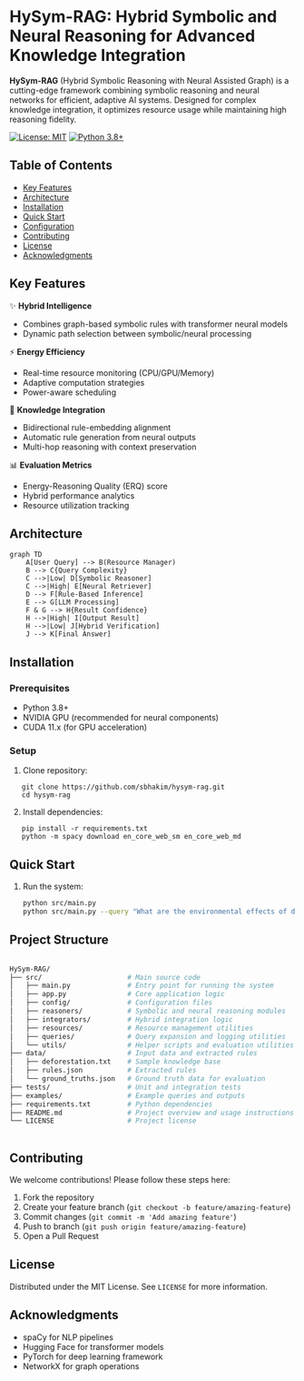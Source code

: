 # HySym-RAG: Hybrid Symbolic and Neural Reasoning for Advanced Knowledge Integration

**HySym-RAG** (Hybrid Symbolic Reasoning with Neural Assisted Graph) is a cutting-edge framework combining symbolic reasoning and neural networks for efficient, adaptive AI systems. Designed for complex knowledge integration, it optimizes resource usage while maintaining high reasoning fidelity.

[![License: MIT](https://img.shields.io/badge/License-MIT-yellow.svg)](https://opensource.org/licenses/MIT)
[![Python 3.8+](https://img.shields.io/badge/python-3.8+-blue.svg)](https://www.python.org/downloads/)

## Table of Contents
- [Key Features](#key-features)
- [Architecture](#architecture)
- [Installation](#installation)
- [Quick Start](#quick-start)
- [Configuration](#configuration)
- [Contributing](#contributing)
- [License](#license)
- [Acknowledgments](#acknowledgments)

## Key Features

✨ **Hybrid Intelligence**  
- Combines graph-based symbolic rules with transformer neural models
- Dynamic path selection between symbolic/neural processing

⚡ **Energy Efficiency**  
- Real-time resource monitoring (CPU/GPU/Memory)
- Adaptive computation strategies
- Power-aware scheduling

🧠 **Knowledge Integration**  
- Bidirectional rule-embedding alignment
- Automatic rule generation from neural outputs
- Multi-hop reasoning with context preservation

📊 **Evaluation Metrics**  
- Energy-Reasoning Quality (ERQ) score
- Hybrid performance analytics
- Resource utilization tracking

## Architecture

```mermaid
graph TD
    A[User Query] --> B(Resource Manager)
    B --> C{Query Complexity}
    C -->|Low| D[Symbolic Reasoner]
    C -->|High| E[Neural Retriever]
    D --> F[Rule-Based Inference]
    E --> G[LLM Processing]
    F & G --> H{Result Confidence}
    H -->|High| I[Output Result]
    H -->|Low| J[Hybrid Verification]
    J --> K[Final Answer]
 ```

## Installation

### Prerequisites

- Python 3.8+
- NVIDIA GPU (recommended for neural components)
- CUDA 11.x (for GPU acceleration)

### Setup

1. Clone repository:
```
   git clone https://github.com/sbhakim/hysym-rag.git
   cd hysym-rag
```


2. Install dependencies:
```
   pip install -r requirements.txt
   python -m spacy download en_core_web_sm en_core_web_md
```

## Quick Start

1. Run the system:
   ```bash
   python src/main.py
   python src/main.py --query "What are the environmental effects of deforestation?"
    ```
## Project Structure

```bash

HySym-RAG/
├── src/                     # Main source code
│   ├── main.py              # Entry point for running the system
│   ├── app.py               # Core application logic
│   ├── config/              # Configuration files
│   ├── reasoners/           # Symbolic and neural reasoning modules
│   ├── integrators/         # Hybrid integration logic
│   ├── resources/           # Resource management utilities
│   ├── queries/             # Query expansion and logging utilities
│   └── utils/               # Helper scripts and evaluation utilities
├── data/                    # Input data and extracted rules
│   ├── deforestation.txt    # Sample knowledge base
│   ├── rules.json           # Extracted rules
│   └── ground_truths.json   # Ground truth data for evaluation
├── tests/                   # Unit and integration tests
├── examples/                # Example queries and outputs
├── requirements.txt         # Python dependencies
├── README.md                # Project overview and usage instructions
└── LICENSE                  # Project license
    
```

## Contributing

We welcome contributions! Please follow these steps here:

1. Fork the repository
2. Create your feature branch (`git checkout -b feature/amazing-feature`)
3. Commit changes (`git commit -m 'Add amazing feature'`)
4. Push to branch (`git push origin feature/amazing-feature`)
5. Open a Pull Request


## License

Distributed under the MIT License. See `LICENSE` for more information.

## Acknowledgments

- spaCy for NLP pipelines
- Hugging Face for transformer models
- PyTorch for deep learning framework
- NetworkX for graph operations